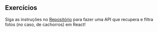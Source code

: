 
## Exercícios

Siga as instruções no [Repositório](https://github.com/tryber/exercise-dog-image) para fazer uma API que recupera e filtra fotos (no caso, de cachorros) em React!
